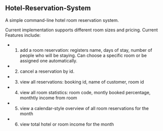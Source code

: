 ## Hotel-Reservation-System
A simple command-line hotel room reservation system.

Current implementation supports different room sizes and pricing.
Current Features include:
* 1. add a room reservation: registers name, days of stay, number of people who will be staying. Can choose a specific room or be assigned one automatically.
* 2. cancel a reservation by id.
* 3. view all reservations: booking id, name of customer, room id
* 4. view all room statistics: room code, montly booked percentage, monthtly income from room
* 5. view a calendar-style overview of all room reservations for the month
* 6. view total hotel or room income for the month
